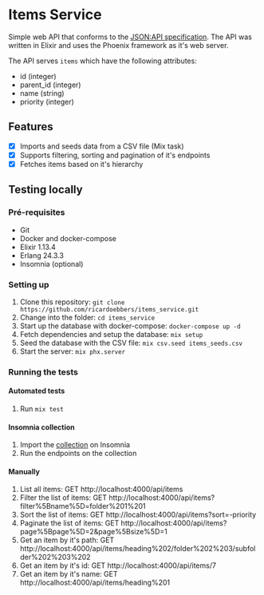 # Items Service

Simple web API that conforms to the [JSON:API specification](https://jsonapi.org/).
The API was written in Elixir and uses the Phoenix framework as it's web server.

The API serves `items` which have the following attributes:
- id (integer)
- parent_id (integer)
- name (string)
- priority (integer)

## Features

- [x] Imports and seeds data from a CSV file (Mix task)
- [x] Supports filtering, sorting and pagination of it's endpoints
- [x] Fetches items based on it's hierarchy

## Testing locally

### Pré-requisites

- Git
- Docker and docker-compose
- Elixir 1.13.4 
- Erlang 24.3.3
- Insomnia (optional)

### Setting up

1. Clone this repository: `git clone https://github.com/ricardoebbers/items_service.git`
2. Change into the folder: `cd items_service`
3. Start up the database with docker-compose: `docker-compose up -d`
4. Fetch dependencies and setup the database: `mix setup`
5. Seed the database with the CSV file: `mix csv.seed items_seeds.csv`
6. Start the server: `mix phx.server`

### Running the tests

#### Automated tests

1. Run `mix test`
   
#### Insomnia collection

1. Import the [collection](docs/items_service_collection.yaml) on Insomnia
2. Run the endpoints on the collection

#### Manually

1. List all items: GET http://localhost:4000/api/items
2. Filter the list of items: GET http://localhost:4000/api/items?filter%5Bname%5D=folder%201%201
3. Sort the list of items: GET http://localhost:4000/api/items?sort=-priority
4. Paginate the list of items: GET http://localhost:4000/api/items?page%5Bpage%5D=2&page%5Bsize%5D=1
5. Get an item by it's path: GET http://localhost:4000/api/items/heading%202/folder%202%203/subfolder%202%203%202
6. Get an item by it's id: GET http://localhost:4000/api/items/7
7. Get an item by it's name: GET http://localhost:4000/api/items/heading%201

